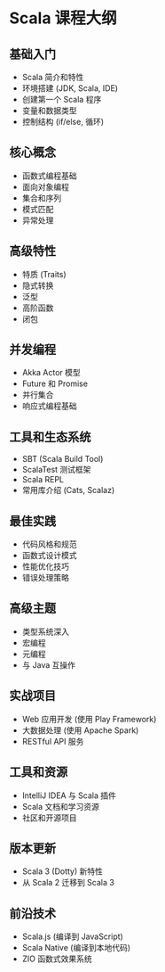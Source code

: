 # Scala 课程大纲

## 基础入门
- Scala 简介和特性
- 环境搭建 (JDK, Scala, IDE)
- 创建第一个 Scala 程序
- 变量和数据类型
- 控制结构 (if/else, 循环)

## 核心概念
- 函数式编程基础
- 面向对象编程
- 集合和序列
- 模式匹配
- 异常处理

## 高级特性
- 特质 (Traits)
- 隐式转换
- 泛型
- 高阶函数
- 闭包

## 并发编程
- Akka Actor 模型
- Future 和 Promise
- 并行集合
- 响应式编程基础

## 工具和生态系统
- SBT (Scala Build Tool)
- ScalaTest 测试框架
- Scala REPL
- 常用库介绍 (Cats, Scalaz)

## 最佳实践
- 代码风格和规范
- 函数式设计模式
- 性能优化技巧
- 错误处理策略

## 高级主题
- 类型系统深入
- 宏编程
- 元编程
- 与 Java 互操作

## 实战项目
- Web 应用开发 (使用 Play Framework)
- 大数据处理 (使用 Apache Spark)
- RESTful API 服务

## 工具和资源
- IntelliJ IDEA 与 Scala 插件
- Scala 文档和学习资源
- 社区和开源项目

## 版本更新
- Scala 3 (Dotty) 新特性
- 从 Scala 2 迁移到 Scala 3

## 前沿技术
- Scala.js (编译到 JavaScript)
- Scala Native (编译到本地代码)
- ZIO 函数式效果系统